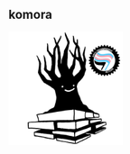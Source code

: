 ## komora
<img src="https://raw.githubusercontent.com/spacejam/sled/main/art/tree_face_anti-transphobia.png" width="40%" height="auto" />
